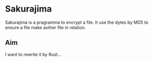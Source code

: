 # Sakurajima
Sakurajima is a pragramma to encrypt a file. It use the dytes by MD5 to ensure a file make aother file in relation.
 
## Aim
I want to rewrite it by Rust...
